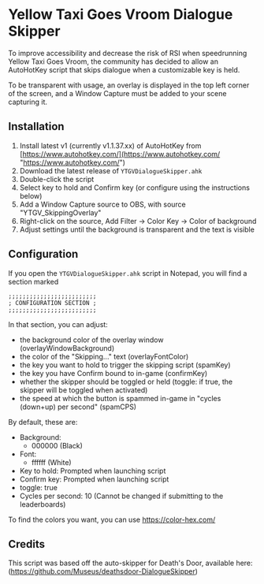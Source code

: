 # Yellow Taxi Goes Vroom Dialogue Skipper
To improve accessibility and decrease the risk of RSI when speedrunning Yellow Taxi Goes Vroom, the community has decided to allow an AutoHotKey script that skips dialogue when a customizable key is held.

To be transparent with usage, an overlay is displayed in the top left corner of the screen, and a Window Capture must be added to your scene capturing it.

## Installation
1. Install latest v1 (currently v1.1.37.xx) of AutoHotKey from [https://www.autohotkey.com/](https://www.autohotkey.com/ "https://www.autohotkey.com/")
2. Download the latest release of `YTGVDialogueSkipper.ahk`
3. Double-click the script
4. Select key to hold and Confirm key (or configure using the instructions below)
5. Add a Window Capture source to OBS, with source "YTGV_SkippingOverlay"
6. Right-click on the source, Add Filter -> Color Key -> Color of background
7. Adjust settings until the background is transparent and the text is visible

## Configuration
If you open the `YTGVDialogueSkipper.ahk` script in Notepad, you will find a section marked
```
;;;;;;;;;;;;;;;;;;;;;;;;;
; CONFIGURATION SECTION ;
;;;;;;;;;;;;;;;;;;;;;;;;;
```

In that section, you can adjust:
 - the background color of the overlay window (overlayWindowBackground)
 - the color of the "Skipping..." text (overlayFontColor)
 - the key you want to hold to trigger the skipping script (spamKey)
 - the key you have Confirm bound to in-game (confirmKey)
 - whether the skipper should be toggled or held (toggle: if true, the skipper will be toggled when activated)
 - the speed at which the button is spammed in-game in "cycles (down+up) per second" (spamCPS)

By default, these are:
 - Background:
   - 000000 (Black)
 - Font:
   - ffffff (White)
 - Key to hold: Prompted when launching script
 - Confirm key: Prompted when launching script
 - toggle: true
 - Cycles per second: 10 (Cannot be changed if submitting to the leaderboards)

To find the colors you want, you can use https://color-hex.com/

## Credits
This script was based off the auto-skipper for Death's Door, available here: (https://github.com/Museus/deathsdoor-DialogueSkipper)
